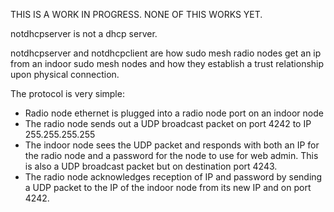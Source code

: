 
THIS IS A WORK IN PROGRESS. NONE OF THIS WORKS YET.

notdhcpserver is not a dhcp server.

notdhcpserver and notdhcpclient are how sudo mesh radio nodes get an ip from an indoor sudo mesh nodes and how they establish a trust relationship upon physical connection.

The protocol is very simple:

* Radio node ethernet is plugged into a radio node port on an indoor node
* The radio node sends out a UDP broadcast packet on port 4242 to IP 255.255.255.255
* The indoor node sees the UDP packet and responds with both an IP for the radio node and a password for the node to use for web admin. This is also a UDP broadcast packet but on destination port 4243.
* The radio node acknowledges reception of IP and password by sending a UDP packet to the IP of the indoor node from its new IP and on port 4242.

